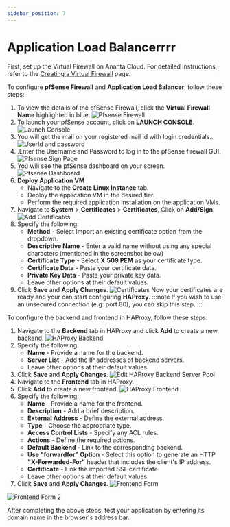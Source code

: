 ```yaml
---
sidebar_position: 7
---
```


# Application Load Balancerrrr

First, set up the Virtual Firewall on Ananta Cloud. For detailed instructions, refer to the [Creating a Virtual Firewall](/docs/Networking/FirewallandSecurity/CreatingaVirtualFirewall) page.

To configure **pfSense Firewall** and **Application Load Balancer**, follow these steps:

1. To view the details of the pfSense Firewall, click the **Virtual Firewall Name** highlighted in blue.
![Pfsense Firewall](img/ApplicationLoadBalancer1.png)
2. To launch your pfSense account, click on **LAUNCH CONSOLE**.
![Launch Console](img/ApplicationLoadBalancer2.png)
3. You will get the mail on your registered mail id with login credentials..
![UserId and password](img/ApplicationLoadBalancer4.png)
4. .Enter the Username and Password to log in to the pfSense firewall GUI.
![Pfsense Sign Page](img/ApplicationLoadBalancer3.png)
5. You will see the pfSense dashboard on your screen.
![Pfsense Dashboard](img/ApplicationLoadBalancer5.png)
6. **Deploy Application VM**
	- Navigate to the **Create Linux Instance** tab.
	- Deploy the application VM in the desired tier.
	- Perform the required application installation on the application VMs.
7. Navigate to **System** > **Certificates** > **Certificates**, Click on **Add/Sign**. 
![Add Certificates](img/ApplicationLoadBalancer6.png)
8. Specify the following:
    - **Method** - Select Import an existing certificate option from the dropdown.
    - **Descriptive Name** - Enter a valid name without using any special characters (mentioned in the screenshot below)
    - **Certificate Type** - Select **X.509 PEM** as your certificate type.
    - **Certificate Data** -  Paste your certificate data.
    - **Private Key Data** - Paste your private key data.
    - Leave other options at their default values.
9. Click **Save** and **Apply Changes**.
![Certificates](img/Certificates.png)
Now your certificates are ready and your can start configuring **HAProxy**.
	:::note
		If you wish to use an unsecured connection (e.g. port 80), you can skip this step.
	:::

To configure the backend and frontend in HAProxy, follow these steps:

1. Navigate to the **Backend** tab in HAProxy and click **Add** to create a new backend.
![HAProxy Backend](img/ApplicationLoadBalancer8.png)
2. Specify the following:
    - **Name** - Provide a name for the backend.
    - **Server List** - Add the IP addresses of backend servers.
    - Leave other options at their default values.
3. Click **Save** and **Apply Changes**.
![Edit HAProxy Backend Server Pool](img/ApplicationLoadBalancer9.png)
4. Navigate to the **Frontend** tab in HAProxy.
5. Click **Add** to create a new frontend.
![ HAProxy Frontend ](img/ApplicationLoadBalancer10.png)
6. Specify the following:
    - **Name** - Provide a name for the frontend.
    - **Description** - Add a brief description.
    - **External Address** - Define the external address.
    - **Type** - Choose the appropriate type.
    - **Access Control Lists** - Specify any ACL rules.
    - **Actions** - Define the required actions.
    - **Default Backend** - Link to the corresponding backend.
    - **Use "forwardfor" Option** - Select this option to generate an HTTP **"X-Forwarded-For"** header that includes the client's IP address.
    - **Certificate** - Link the imported SSL certificate.
    - Leave other options at their default values.
7. Click **Save** and **Apply Changes**.
![Frontend Form ](img/ApplicationLoadBalancer11.png)

![Frontend Form 2](img/ApplicationLoadBalancer12.png)

After completing the above steps, test your application by entering its domain name in the browser's address bar.